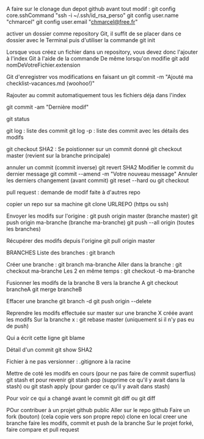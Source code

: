 A faire sur le clonage dun depot github avant tout modif :
 git config core.sshCommand "ssh -i ~/.ssh/id_rsa_perso"
 git config user.name "chmarcel"
 git config user.email "chmarcel@free.fr"



activer un dossier comme repository Git, 
il suffit de se placer dans ce dossier avec le Terminal puis d'utiliser la commande 
git init

Lorsque vous créez un fichier dans un repository, vous devez donc l'ajouter à l'index Git à l'aide de la commande 
De même lorsqu'on modifie
git add nomDeVotreFichier.extension

Git d'enregistrer vos modifications en faisant un 
git commit -m "Ajouté ma checklist-vacances.md (woohoo!)"

Rajouter au commit automatiquement tous les fichiers déja dans l'index

git commit -am "Dernière modif"

git status

git log : liste des commit
git log -p : liste des commit avec les détails des modifs



git checkout SHA2 : Se poistionner sur un commit donné
git checkout master (revient sur la branche principale)

annuler un commit (commit inverse)
git revert SHA2
Modifier le commit du dernier message
git commit --amend -m "Votre nouveau message"
Annuler les derniers changement (avant commit)
git reset --hard
ou
git checkout <nomfichier>

pull request : demande de modif faite à d'autres repo

copier un repo sur sa machine 
git clone URLREPO (https ou ssh)

Envoyer les modifs sur l'origine :
git push origin master (branche master)
git push origin ma-branche (branche ma-branche)
git push --all origin (toutes les branches)

Récupérer des modifs depuis l'origine
git pull origin master

BRANCHES
Liste des branches :
git branch

Créer une branche : git branch ma-branche
Aller dans la branche : git checkout ma-branche
Les 2 en même temps : git checkout -b ma-branche

Fusionner les modifs de la branche B vers la branche A
git checkout brancheA
git merge brancheB

Effacer une branche
git branch -d <nom branche>
git push origin --delete <nom branche>

Reprendre les modifs effectuée sur master sur une branche X créée avant les modifs
Sur la branche x : git rebase master (uniquement si il n'y pas eu de push)

Qui a écrit cette ligne
git blame <nom fichier>

Détail d'un commit
git show SHA2

Fichier à ne pas versionner : .gitignore à la racine

Mettre de coté les modifs en cours (pour ne pas faire de commit superflus)
git stash
et pour revenir
git stash pop (supprime ce qu'il y avait dans la stash)
ou
git stash apply (pour garder ce qu'il y avait dans stash)


Pour voir ce qui a changé avant le commit
git diff
ou 
git diff <nomfichier>

POur contribuer à un projet github public
Aller sur le repo github
Faire un fork (bouton) (cela copie vers son propre repo)
clone en local
creer une branche
faire les modifs, commit et push de la branche
Sur le projet forké, faire compare et pull request



